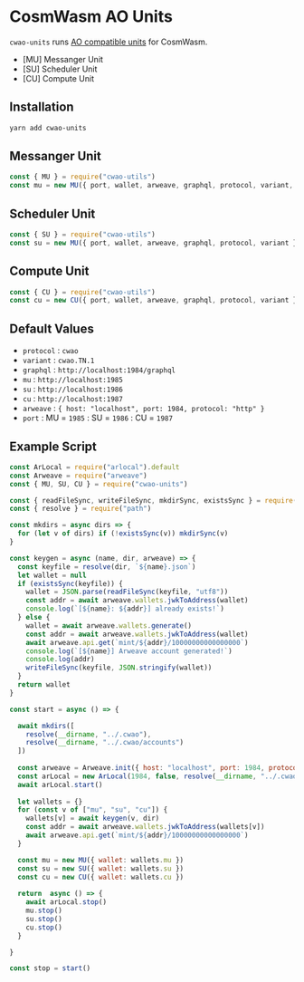 # CosmWasm AO Units

`cwao-units` runs [AO compatible units](https://ao.arweave.dev/#/spec) for CosmWasm.

- [MU] Messanger Unit
- [SU] Scheduler Unit
- [CU] Compute Unit

## Installation

```bash
yarn add cwao-units
```

## Messanger Unit

```javascript
const { MU } = require("cwao-utils")
const mu = new MU({ port, wallet, arweave, graphql, protocol, variant, cu })
```

## Scheduler Unit

```javascript
const { SU } = require("cwao-utils")
const su = new MU({ port, wallet, arweave, graphql, protocol, variant })
```

## Compute Unit

```javascript
const { CU } = require("cwao-utils")
const cu = new CU({ port, wallet, arweave, graphql, protocol, variant })
```

## Default Values

- `protocol` : `cwao`
- `variant` :  `cwao.TN.1`
- `graphql` : `http://localhost:1984/graphql`
- `mu` : `http://localhost:1985`
- `su` : `http://localhost:1986`
- `cu` : `http://localhost:1987`
- `arweave` : `{ host: "localhost", port: 1984, protocol: "http" }`
- `port` : MU = `1985` : SU = `1986` : CU = `1987`

## Example Script

```javascript
const ArLocal = require("arlocal").default
const Arweave = require("arweave")
const { MU, SU, CU } = require("cwao-units")

const { readFileSync, writeFileSync, mkdirSync, existsSync } = require("fs")
const { resolve } = require("path")

const mkdirs = async dirs => {
  for (let v of dirs) if (!existsSync(v)) mkdirSync(v)
}

const keygen = async (name, dir, arweave) => {
  const keyfile = resolve(dir, `${name}.json`)
  let wallet = null
  if (existsSync(keyfile)) {
    wallet = JSON.parse(readFileSync(keyfile, "utf8"))
    const addr = await arweave.wallets.jwkToAddress(wallet)
    console.log(`[${name}: ${addr}] already exists!`)
  } else {
    wallet = await arweave.wallets.generate()
    const addr = await arweave.wallets.jwkToAddress(wallet)
    await arweave.api.get(`mint/${addr}/10000000000000000`)
    console.log(`[${name}] Arweave account generated!`)
    console.log(addr)
    writeFileSync(keyfile, JSON.stringify(wallet))
  }
  return wallet
}

const start = async () => {

  await mkdirs([
    resolve(__dirname, "../.cwao"),
    resolve(__dirname, "../.cwao/accounts")
  ])
  
  const arweave = Arweave.init({ host: "localhost", port: 1984, protocol: "http" })
  const arLocal = new ArLocal(1984, false, resolve(__dirname, "../.cwao/db"), true)
  await arLocal.start()
  
  let wallets = {}
  for (const v of ["mu", "su", "cu"]) {
    wallets[v] = await keygen(v, dir)
    const addr = await arweave.wallets.jwkToAddress(wallets[v])
    await arweave.api.get(`mint/${addr}/10000000000000000`)
  }

  const mu = new MU({ wallet: wallets.mu })
  const su = new SU({ wallet: wallets.su })
  const cu = new CU({ wallet: wallets.cu })
  
  return  async () => {
    await arLocal.stop()
    mu.stop()
    su.stop()
    cu.stop()
  }

}

const stop = start()
```
